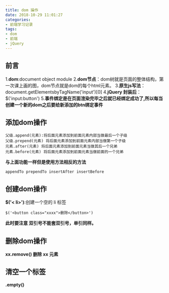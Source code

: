 ```yaml
---
title: dom 操作
date: 2018-10-29 11:01:27
categories:
- 前端学习记录
tags:
- dom
- 前端
- jQuery
---
```


## 前言
1.**dom**:document object module
2.**dom节点**：dom树就是页面的整体结构，第一次课上画的图，dom节点就是dom的每个html元素。
3.**原生js写法**：document.getElementsbyTagName('input')[0]
4.**jQuery 封装后**：$('input:button')
5.**事件绑定是在页面渲染完毕之后就已经绑定成功了,所以每当创建一个新的dom之后要给新添加的btn绑定事件**
## 添加dom操作
    
    父级.append(元素):将后面元素添加到前面元素内部当做最后一个子级
    父级.prepend(元素) 将后面元素添加到前面元素内部当做第一个子级
    元素.after(元素) 将后面元素添加到前面元素当做其后一个兄弟
    元素.before(元素) 将后面元素添加到前面元素当做前面的一个兄弟
**与上面功能一样但是使用方法相反的方法**
    
    appendTo prependTo insertAfter insertBefore
## 创建dom操作
**$('< li>')**:创建一个空的 li 标签

	$('<button class="xxxx">删除</button>')
**此时要注意 双引号不能套双引号，单引同样。**
## 删除dom操作
**xx.remove() 删除 xx 元素**

## 清空一个标签
**.empty()** 
